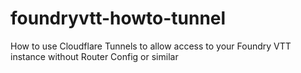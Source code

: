 # foundryvtt-howto-tunnel
How to use Cloudflare Tunnels to allow access to your Foundry VTT instance without Router Config or similar
